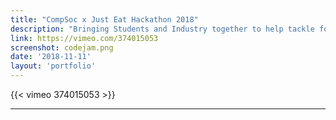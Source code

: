 ```yaml
---
title: "CompSoc x Just Eat Hackathon 2018"
description: "Bringing Students and Industry together to help tackle food waste"
link: https://vimeo.com/374015053
screenshot: codejam.png
date: '2018-11-11'
layout: 'portfolio'
---
```


{{< vimeo 374015053 >}}

----